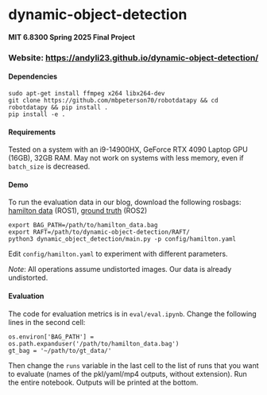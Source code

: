 # dynamic-object-detection

#### MIT 6.8300 Spring 2025 Final Project

### Website: https://andyli23.github.io/dynamic-object-detection/

#### Dependencies

```
sudo apt-get install ffmpeg x264 libx264-dev
git clone https://github.com/mbpeterson70/robotdatapy && cd robotdatapy && pip install .
pip install -e .
```

#### Requirements

Tested on a system with an i9-14900HX, GeForce RTX 4090 Laptop GPU (16GB), 32GB RAM. May not work on systems
with less memory, even if `batch_size` is decreased.

#### Demo

To run the evaluation data in our blog, download the following rosbags:
[hamilton data](https://drive.google.com/file/d/1kZmhye7E61mLJtyaEFTm_aBValKu3VF5/view?usp=sharing) (ROS1), 
[ground truth](https://drive.google.com/drive/folders/1qGDTkIi9izoh6WXzFa-ODQmevd7g-kpr?usp=drive_link) (ROS2)

```
export BAG_PATH=/path/to/hamilton_data.bag
export RAFT=/path/to/dynamic-object-detection/RAFT/
python3 dynamic_object_detection/main.py -p config/hamilton.yaml
```
Edit `config/hamilton.yaml` to experiment with different parameters.

*Note*: All operations assume undistorted images. Our data is already undistorted.

#### Evaluation

The code for evaluation metrics is in `eval/eval.ipynb`. Change the following lines in the second cell:
```
os.environ['BAG_PATH'] = os.path.expanduser('/path/to/hamilton_data.bag')
gt_bag = '~/path/to/gt_data/'
```
Then change the `runs` variable in the last cell to the list of runs that you want to evaluate (names of the pkl/yaml/mp4 outputs, without extension). Run the entire notebook. Outputs will be printed at the bottom.
